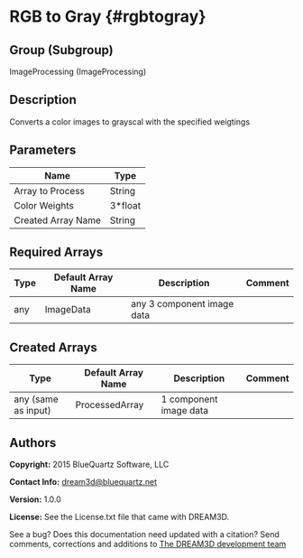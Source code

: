 RGB to Gray {#rgbtogray}
=====

## Group (Subgroup) ##
ImageProcessing (ImageProcessing)


## Description ##
Converts a color images to grayscal with the specified weigtings

## Parameters ##
| Name             | Type |
|------------------|------|
| Array to Process | String |
| Color Weights | 3*float |
| Created Array Name | String |

## Required Arrays ##

| Type | Default Array Name | Description | Comment |
|------|--------------------|-------------|---------|
| any | ImageData | any 3 component image data       | |


## Created Arrays ##

| Type | Default Array Name | Description | Comment |
|------|--------------------|-------------|---------|
| any (same as input) | ProcessedArray | 1 component image data       | |


## Authors ##

**Copyright:** 2015 BlueQuartz Software, LLC

**Contact Info:** dream3d@bluequartz.net

**Version:** 1.0.0

**License:**  See the License.txt file that came with DREAM3D.

See a bug? Does this documentation need updated with a citation? Send comments, corrections and additions to [The DREAM3D development team](mailto:dream3d@bluequartz.net?subject=Documentation%20Correction)



